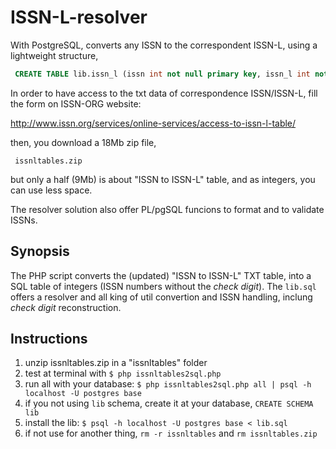 ISSN-L-resolver
===============

With PostgreSQL, converts any ISSN to the correspondent ISSN-L, using a  lightweight structure,

  ````sql
   CREATE TABLE lib.issn_l (issn int not null primary key, issn_l int not null);
  ````

In order to have access to the txt data of correspondence ISSN/ISSN-L,  fill the form on ISSN-ORG website:

 http://www.issn.org/services/online-services/access-to-issn-l-table/
   
then, you download a 18Mb zip file, 

     issnltables.zip

but only a half (9Mb) is about "ISSN to ISSN-L" table, and as integers, you can use less space.

The resolver solution also offer PL/pgSQL funcions to format and to validate ISSNs.

## Synopsis ##

The PHP script converts the (updated) "ISSN to ISSN-L" TXT table, into a SQL table of integers (ISSN numbers without the *check digit*).
The `lib.sql` offers a resolver and all king of util convertion and ISSN handling, inclung *check digit* reconstruction.


## Instructions ##

 1. unzip issnltables.zip in a "issnltables"  folder
 2. test at terminal with `$ php issnltables2sql.php`
 3. run all with your database: `$ php issnltables2sql.php all | psql -h localhost -U postgres base`
 4. if you not using `lib` schema, create it at your database, `CREATE SCHEMA lib`
 5. install the lib: `$ psql -h localhost -U postgres base < lib.sql`
 6. if not use for another thing, `rm -r issnltables` and `rm issnltables.zip`
